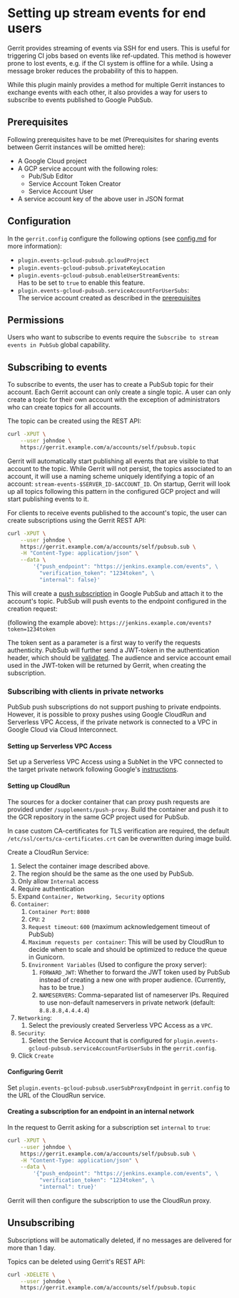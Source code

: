 # Setting up stream events for end users

Gerrit provides streaming of events via SSH for end users. This is useful for
triggering CI jobs based on events like ref-updated. This method is however
prone to lost events, e.g. if the CI system is offline for a while. Using a
message broker reduces the probability of this to happen.

While this plugin mainly provides a method for multiple Gerrit instances to
exchange events with each other, it also provides a way for users to subscribe
to events published to Google PubSub.

## Prerequisites

Following prerequisites have to be met (Prerequisites for sharing events between
Gerrit instances will be omitted here):

- A Google Cloud project
- A GCP service account with the following roles:
  - Pub/Sub Editor
  - Service Account Token Creator
  - Service Account User
- A service account key of the above user in JSON format

## Configuration

In the `gerrit.config` configure the following options
(see [config.md](./config.md#configuration) for more information):

- `plugin.events-gcloud-pubsub.gcloudProject`
- `plugin.events-gcloud-pubsub.privateKeyLocation`
- `plugin.events-gcloud-pubsub.enableUserStreamEvents`: \
    Has to be set to `true` to enable this feature.
- `plugin.events-gcloud-pubsub.serviceAccountForUserSubs`: \
    The service account created as described in the [prerequisites](#prerequisites)

## Permissions

Users who want to subscribe to events require the `Subscribe to stream events in PubSub`
global capability.

## Subscribing to events

To subscribe to events, the user has to create a PubSub topic for their account.
Each Gerrit account can only create a single topic. A user can only create a topic
for their own account with the exception of administrators who can create topics
for all accounts.

The topic can be created using the REST API:

```sh
curl -XPUT \
    --user johndoe \
    https://gerrit.example.com/a/accounts/self/pubsub.topic
```

Gerrit will automatically start publishing all events that are visible to that
account to the topic. While Gerrit will not persist, the topics associated to an
account, it will use a naming scheme uniquely identifying a topic of an account:
`stream-events-$SERVER_ID-$ACCOUNT_ID`. On startup, Gerrit will look up all topics
following this pattern in the configured GCP project and will start publishing
events to it.

For clients to receive events published to the account's topic, the user can
create subscriptions using the Gerrit REST API:

```sh
curl -XPUT \
    --user johndoe \
    https://gerrit.example.com/a/accounts/self/pubsub.sub \
    -H "Content-Type: application/json" \
    --data \
        '{"push_endpoint": "https://jenkins.example.com/events", \
          "verification_token": "1234token", \
          "internal": false}'
```

This will create a [push subscription](https://cloud.google.com/pubsub/docs/push)
in Google PubSub and attach it to the account's topic. PubSub will push events
to the endpoint configured in the creation request:

(following the example above): `https://jenkins.example.com/events?token=1234token`

The token sent as a parameter is a first way to verify the requests authenticity.
PubSub will further send a JWT-token in the authentication header, which should
be [validated](https://cloud.google.com/pubsub/docs/push#validate_tokens). The
audience and service account email used in the JWT-token will be returned by
Gerrit, when creating the subscription.

### Subscribing with clients in private networks

PubSub push subscriptions do not support pushing to private endpoints. However,
it is possible to proxy pushes using Google CloudRun and Serverless VPC Access,
if the private network is connected to a VPC in Google Cloud via Cloud Interconnect.

#### Setting up Serverless VPC Access

Set up a Serverless VPC Access using a SubNet in the VPC connected to the target
private network following Google's
[instructions](https://cloud.google.com/vpc/docs/configure-serverless-vpc-access).

#### Setting up CloudRun

The sources for a docker container that can proxy push requests are provided
under `/supplements/push-proxy`. Build the container and push it to the GCR
repository in the same GCP project used for PubSub.

In case custom CA-certificates for TLS verification are required, the default
`/etc/ssl/certs/ca-certificates.crt` can be overwritten during image build.

Create a CloudRun Service:

1) Select the container image described above.
2) The region should be the same as the one used by PubSub.
3) Only allow `Internal` access
4) Require authentication
5) Expand `Container, Networking, Security` options
6) `Container`:
   1) `Container Port`: `8080`
   2) `CPU`: `2`
   3) `Request timeout`: `600` (maximum acknowledgement timeout of PubSub)
   4) `Maximum requests per container`: This will be used by CloudRun to decide
      when to scale and should be optimized to reduce the queue in Gunicorn.
   5) `Environment Variables` (Used to configure the proxy server):
      1) `FORWARD_JWT`: Whether to forward the JWT token used by PubSub instead
         of creating a new one with proper audience. (Currently, has to be true.)
      2) `NAMESERVERS`: Comma-separated list of nameserver IPs. Required to
         use non-default nameservers in private network (default: `8.8.8.8,4.4.4.4`)
7) `Networking`:
   1) Select the previously created Serverless VPC Access as a `VPC`.
8) `Security`:
   1) Select the Service Account that is configured for
      `plugin.events-gcloud-pubsub.serviceAccountForUserSubs` in the `gerrit.config`.
9) Click `Create`

#### Configuring Gerrit

Set `plugin.events-gcloud-pubsub.userSubProxyEndpoint` in `gerrit.config` to the
URL of the CloudRun service.

#### Creating a subscription for an endpoint in an internal network

In the request to Gerrit asking for a subscription set `internal` to `true`:

```sh
curl -XPUT \
    --user johndoe \
    https://gerrit.example.com/a/accounts/self/pubsub.sub \
    -H "Content-Type: application/json" \
    --data \
        '{"push_endpoint": "https://jenkins.example.com/events", \
          "verification_token": "1234token", \
          "internal": true}'
```

Gerrit will then configure the subscription to use the CloudRun proxy.

## Unsubscribing

Subscriptions will be automatically deleted, if no messages are delivered for more
than 1 day.

Topics can be deleted using Gerrit's REST API:

```sh
curl -XDELETE \
    --user johndoe \
    https://gerrit.example.com/a/accounts/self/pubsub.topic
```


